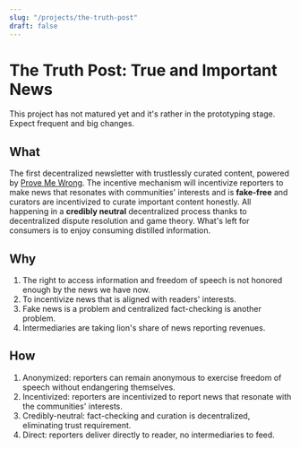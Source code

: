 ```yaml
---
slug: "/projects/the-truth-post"
draft: false
---
```


# The Truth Post: True and Important News

This project has not matured yet and it's rather in the prototyping stage. Expect frequent and big changes.

## What

The first decentralized newsletter with trustlessly curated content, powered by [Prove Me Wrong](/projects/prove-me-wrong).
The incentive mechanism will incentivize reporters to make news that resonates with communities' interests and is **fake-free** and curators are incentivized to curate important content honestly. All happening in a **credibly neutral** decentralized process thanks to decentralized dispute resolution and game theory. What's left for consumers is to enjoy consuming distilled information.

## Why

1. The right to access information and freedom of speech is not honored enough by the news we have now.
2. To incentivize news that is aligned with readers' interests.
3. Fake news is a problem and centralized fact-checking is another problem.
4. Intermediaries are taking lion's share of news reporting revenues.

## How

1. Anonymized: reporters can remain anonymous to exercise freedom of speech without endangering themselves.
2. Incentivized: reporters are incentivized to report news that resonate with the communities' interests.
3. Credibly-neutral: fact-checking and curation is decentralized, eliminating trust requirement.
4. Direct: reporters deliver directly to reader, no intermediaries to feed.
